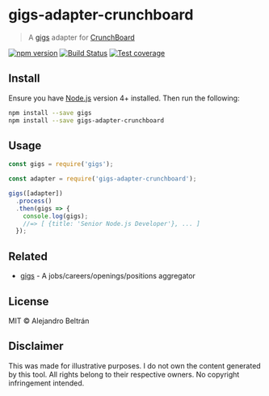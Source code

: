 # gigs-adapter-crunchboard

> A [gigs](https://github.com/alebelcor/gigs) adapter for [CrunchBoard](https://www.crunchboard.com)

[![npm version](https://img.shields.io/npm/v/gigs-adapter-crunchboard.svg)](https://npmjs.org/package/gigs-adapter-crunchboard)
[![Build Status](https://img.shields.io/travis/alebelcor/gigs-adapter-crunchboard/master.svg)](https://travis-ci.org/alebelcor/gigs-adapter-crunchboard)
[![Test coverage](https://img.shields.io/coveralls/alebelcor/gigs-adapter-crunchboard.svg)](https://coveralls.io/github/alebelcor/gigs-adapter-crunchboard)

## Install

Ensure you have [Node.js](https://nodejs.org) version 4+ installed. Then run the following:

```bash
npm install --save gigs
npm install --save gigs-adapter-crunchboard
```

## Usage

```js
const gigs = require('gigs');

const adapter = require('gigs-adapter-crunchboard');

gigs([adapter])
  .process()
  .then(gigs => {
    console.log(gigs);
    //=> [ {title: 'Senior Node.js Developer'}, ... ]
  });
```

## Related

* [gigs](https://github.com/alebelcor/gigs) - A jobs/careers/openings/positions aggregator

## License

MIT © Alejandro Beltrán

## Disclaimer

This was made for illustrative purposes.
I do not own the content generated by this tool.
All rights belong to their respective owners.
No copyright infringement intended.
